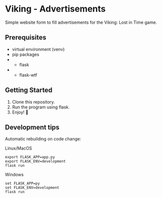 # Viking - Advertisements
Simple website form to fill advertisements for the Viking: Lost in Time game.

## Prerequisites
- virtual environment (venv)
- pip packages
- - flask
- - flask-wtf

## Getting Started
1. Clone this repository.
2. Run the program using flask.
3. Enjoy! :tada:

## Development tips
Automatic rebuilding on code change:

Linux/MacOS
```
export FLASK_APP=app.py
export FLASK_ENV=development
flask run
```

Windows
```
set FLASK_APP=py
set FLASK_ENV=development
flask run
```

